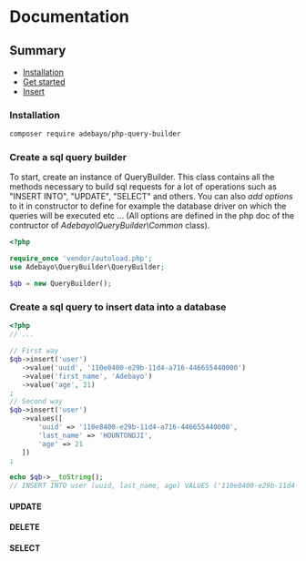 # Documentation

## Summary
+ [Installation](#install)
+ [Get started](#get-started)
+ [Insert](#insert-into)

<a name="install"></a>
### Installation

```bash
composer require adebayo/php-query-builder
```

<a name="get-started"></a>
### Create a sql query builder

To start, create an instance of QueryBuilder. This class contains all the methods necessary to 
build sql requests for a lot of operations such as "INSERT INTO", "UPDATE", "SELECT" and others. 
You can also *add options* to it in constructor to define for example the database driver on which the 
queries will be executed etc ... 
(All options are defined in the php doc of the contructor of *Adebayo\QueryBuilder\Common* class).

```php
<?php

require_once 'vendor/autoload.php';
use Adebayo\QueryBuilder\QueryBuilder;

$qb = new QueryBuilder();

```

<a name="insert-into"></a>
### Create a sql query to insert data into a database


```php
<?php
// ...

// First way
$qb->insert('user')
   ->value('uuid', '110e8400-e29b-11d4-a716-446655440000')
   ->value('first_name', 'Adebayo')
   ->value('age', 21)
;
// Second way
$qb->insert('user')
   ->values([
       'uuid' => '110e8400-e29b-11d4-a716-446655440000',
       'last_name' => 'HOUNTONDJI',
       'age' => 21
   ])
;

echo $qb->__toString();
// INSERT INTO user (uuid, last_name, age) VALUES ('110e8400-e29b-11d4-a716-446655440000', 'HOUNTONDJI', '21')

```


#### UPDATE

#### DELETE

#### SELECT


